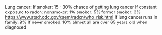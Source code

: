 Lung cancer: 
    If smoker: 15 - 30% chance of getting lung cancer
    If constant exposure to radon: 
        nonsmoker: 1%
        smoker: 5%
        former smoker: 3%
        https://www.atsdr.cdc.gov/csem/radon/who_risk.html
    If lung cancer runs in family: 8%
    If never smoked: 10%
    almost all are over 65 years old when diagnosed
